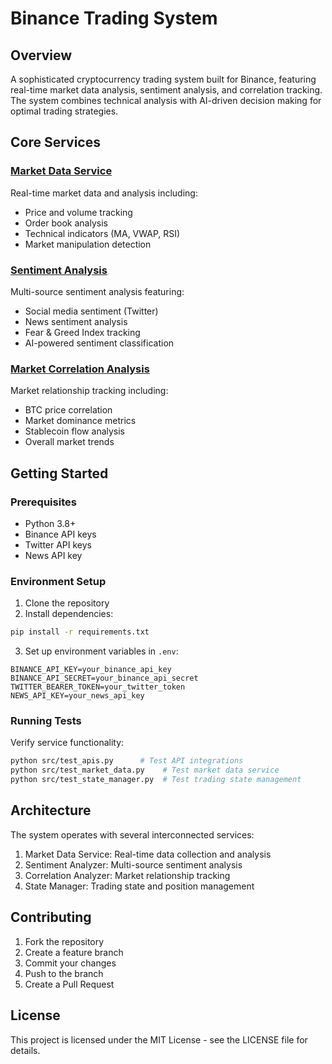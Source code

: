 # Binance Trading System

## Overview
A sophisticated cryptocurrency trading system built for Binance, featuring real-time market data analysis, sentiment analysis, and correlation tracking. The system combines technical analysis with AI-driven decision making for optimal trading strategies.

## Core Services

### [Market Data Service](docs/MARKET_DATA.md)
Real-time market data and analysis including:
- Price and volume tracking
- Order book analysis
- Technical indicators (MA, VWAP, RSI)
- Market manipulation detection

### [Sentiment Analysis](docs/SENTIMENT_ANALYSIS.md)
Multi-source sentiment analysis featuring:
- Social media sentiment (Twitter)
- News sentiment analysis
- Fear & Greed Index tracking
- AI-powered sentiment classification

### [Market Correlation Analysis](docs/CORRELATION_ANALYZER.md)
Market relationship tracking including:
- BTC price correlation
- Market dominance metrics
- Stablecoin flow analysis
- Overall market trends

## Getting Started

### Prerequisites
- Python 3.8+
- Binance API keys
- Twitter API keys
- News API key

### Environment Setup
1. Clone the repository
2. Install dependencies:
```bash
pip install -r requirements.txt
```
3. Set up environment variables in `.env`:
```
BINANCE_API_KEY=your_binance_api_key
BINANCE_API_SECRET=your_binance_api_secret
TWITTER_BEARER_TOKEN=your_twitter_token
NEWS_API_KEY=your_news_api_key
```

### Running Tests
Verify service functionality:
```bash
python src/test_apis.py      # Test API integrations
python src/test_market_data.py    # Test market data service
python src/test_state_manager.py  # Test trading state management
```

## Architecture
The system operates with several interconnected services:
1. Market Data Service: Real-time data collection and analysis
2. Sentiment Analyzer: Multi-source sentiment analysis
3. Correlation Analyzer: Market relationship tracking
4. State Manager: Trading state and position management

## Contributing
1. Fork the repository
2. Create a feature branch
3. Commit your changes
4. Push to the branch
5. Create a Pull Request

## License
This project is licensed under the MIT License - see the LICENSE file for details. 